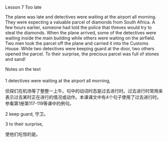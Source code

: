 Lesson 7 Too late 

The plane was late and detectives were waiting at the airport all morning. They were expecting a valuable parcel of diamonds from South Africa. A few hours earlier, someone had told the police that thieves would try to steal the diamonds. When the plane arrived, some of the detectives were waiting inside the main building while others were waiting on the airfield. Two men took the parcel off the plane and carried it into the Customs House. While two detectives were keeping guard at the door, two others opened the parcel. To their surprise, the precious parcel was full of stones and sand!

Notes on the text 

1 detectives were waiting at the airport all morning,

侦探们在机场等了整整一上午。句中的动词时态是过去进行时。过去进行时常用来表示过去某时正在进行的情况或动作。本课课文中有4个句子使用了过去进行时。参看第1册第117-119等课中的例句。


2 keep guard, 守卫。

3 to their surprise,

使他们吃惊的是。
